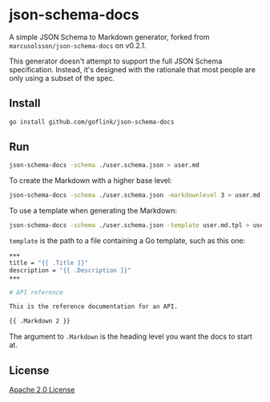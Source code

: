 # json-schema-docs

A simple JSON Schema to Markdown generator, forked from `marcusolsson/json-schema-docs` on v0.2.1.

This generator doesn't attempt to support the full JSON Schema specification. Instead, it's designed with the rationale that most people are only using a subset of the spec.

## Install

```bash
go install github.com/goflink/json-schema-docs
```

## Run

```bash
json-schema-docs -schema ./user.schema.json > user.md
```

To create the Markdown with a higher base level:
```bash
json-schema-docs -schema ./user.schema.json -markdownlevel 3 > user.md
```

To use a template when generating the Markdown:

```bash
json-schema-docs -schema ./user.schema.json -template user.md.tpl > user.md
```

`template` is the path to a file containing a Go template, such as this one:

```bash
+++
title = "{{ .Title }}"
description = "{{ .Description }}"
+++

# API reference

This is the reference documentation for an API.

{{ .Markdown 2 }}
```

The argument to `.Markdown` is the heading level you want the docs to start at.

## License

[Apache 2.0 License](LICENSE)
